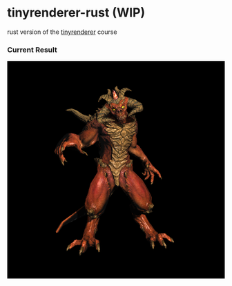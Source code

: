 # tinyrenderer-rust (WIP)
rust version of the [tinyrenderer](https://github.com/ssloy/tinyrenderer/wiki) course 

### Current Result

![shadow_mapping](teaser.png)